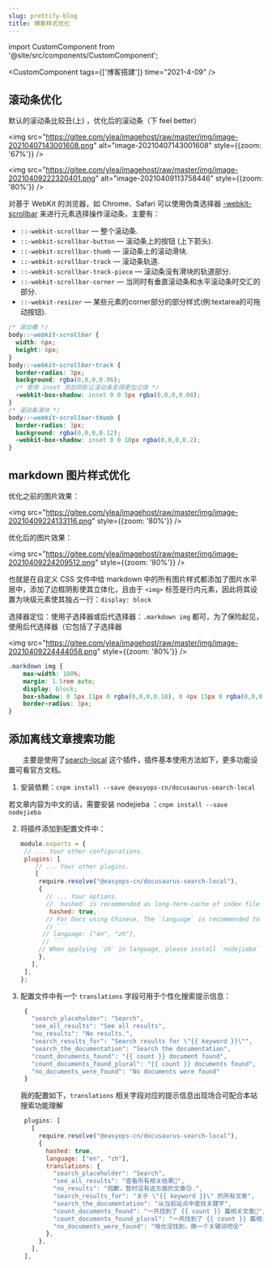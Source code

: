 ```yaml
---
slug: prettify-blog
title: 博客样式优化
---
```


import CustomComponent from '@site/src/components/CustomComponent';

<CustomComponent tags={['博客搭建']} time="2021-4-09" />

## 滚动条优化

默认的滚动条比较丑(上) ，优化后的滚动条（下 feel better）

<img src="https://gitee.com/ylea/imagehost/raw/master/img/image-20210407143001608.png" alt="image-20210407143001608" style={{zoom: '67%'}} />


<img src="https://gitee.com/ylea/imagehost/raw/master/img/image-20210409222320401.png" alt="image-20210409113758446" style={{zoom: '80%'}} />

对基于 WebKit 的浏览器，如 Chrome、Safari 可以使用伪类选择器 [-webkit-scrollbar](https://developer.mozilla.org/zh-CN/docs/Web/CSS/::-webkit-scrollbar) 来进行元素选择操作滚动条，主要有：

- `::-webkit-scrollbar` — 整个滚动条.
- `::-webkit-scrollbar-button` — 滚动条上的按钮 (上下箭头).
- `::-webkit-scrollbar-thumb` — 滚动条上的滚动滑块.
- `::-webkit-scrollbar-track` — 滚动条轨道.
- `::-webkit-scrollbar-track-piece` — 滚动条没有滑块的轨道部分.
- `::-webkit-scrollbar-corner` — 当同时有垂直滚动条和水平滚动条时交汇的部分.
- `::-webkit-resizer` — 某些元素的corner部分的部分样式(例:textarea的可拖动按钮).



```css
/* 滚动槽 */
body::-webkit-scrollbar {
  width: 6px;
  height: 6px;
}
body::-webkit-scrollbar-track {
  border-radius: 3px;
  background: rgba(0,0,0,0.06);
  /* 使用 inset 添加阴影让滚动条变得更加立体 */
  -webkit-box-shadow: inset 0 0 5px rgba(0,0,0,0.08);
}
/* 滚动条滑块 */
body::-webkit-scrollbar-thumb {
  border-radius: 3px;
  background: rgba(0,0,0,0.12);
  -webkit-box-shadow: inset 0 0 10px rgba(0,0,0,0.2);
}
```


## markdown 图片样式优化

优化之前的图片效果：

<img src="https://gitee.com/ylea/imagehost/raw/master/img/image-20210409224133116.png" style={{zoom: '80%'}} />

优化后的图片效果：

<img src="https://gitee.com/ylea/imagehost/raw/master/img/image-20210409224209512.png" style={{zoom: '80%'}} />

也就是在自定义 CSS 文件中给 markdown 中的所有图片样式都添加了图片水平居中，添加了边框阴影使其立体化，且由于 `<img>` 标签是行内元素，因此将其设置为块级元素使其独占一行：`display: block`

选择器定位：使用子选择器或后代选择器：`.markdown img` 都可，为了保险起见，使用后代选择器（它包括了子选择器

<img src="https://gitee.com/ylea/imagehost/raw/master/img/image-20210409224444058.png" style={{zoom: '80%'}} />



```css
.markdown img {
    max-width: 100%;
    margin: 1.5rem auto;
    display: block;
    box-shadow: 0 5px 11px 0 rgba(0,0,0,0.18), 0 4px 15px 0 rgba(0,0,0,0.15);
    border-radius: 3px;
}
```


## 添加离线文章搜索功能

&emsp;&emsp;主要是使用了[search-local](https://www.npmjs.com/package/@easyops-cn/docusaurus-search-local) 这个插件，插件基本使用方法如下，更多功能设置可看官方文档。

1. 安装依赖：`cnpm install --save @easyops-cn/docusaurus-search-local`

  若文章内容为中文的话，需要安装 nodejieba ：`cnpm install --save nodejieba`

2. 将插件添加到配置文件中：
   
   ```js title="docusaurus.config.js"
   module.exports = {
    // ... Your other configurations.
    plugins: [
       // ... Your other plugins.
       [
        require.resolve("@easyops-cn/docusaurus-search-local"),
        {
          // ... Your options.
          // `hashed` is recommended as long-term-cache of index file is possible.
           hashed: true,
          // For Docs using Chinese, The `language` is recommended to set to:
          // ```
         // language: ["en", "zh"],
         // ```
        // When applying `zh` in language, please install `nodejieba` in your project.
        },
      ],
    ],
   };
   ```
3. 配置文件中有一个 `translations` 字段可用于个性化搜索提示信息：
   
   ```js
    {
      "search_placeholder": "Search",
      "see_all_results": "See all results",
      "no_results": "No results.",
      "search_results_for": "Search results for \"{{ keyword }}\"",
      "search_the_documentation": "Search the documentation",
      "count_documents_found": "{{ count }} document found",
      "count_documents_found_plural": "{{ count }} documents found",
      "no_documents_were_found": "No documents were found"
    }
   ```

   我的配置如下，`translations` 相关字段对应的提示信息出现场合可配合本站搜索功能理解
   
   ```js
    plugins: [
      [
        require.resolve("@easyops-cn/docusaurus-search-local"),
        {
          hashed: true,
          language: ["en", "zh"],
          translations: {
            "search_placeholder": "Search",
            "see_all_results": "查看所有相关结果👀",
            "no_results": "抱歉，暂时没有这方面的文章😣.",
            "search_results_for": "关于 \"{{ keyword }}\" 的所有文章",
            "search_the_documentation": "从当前站点中查找关键字",
            "count_documents_found": "一共找到了 {{ count }} 篇相关文章👀",
            "count_documents_found_plural": "一共找到了 {{ count }} 篇相关文章👀",
            "no_documents_were_found": "啥也没找到，换一个关键词吧😵"
          },
        },
      ],
    ],
   ```